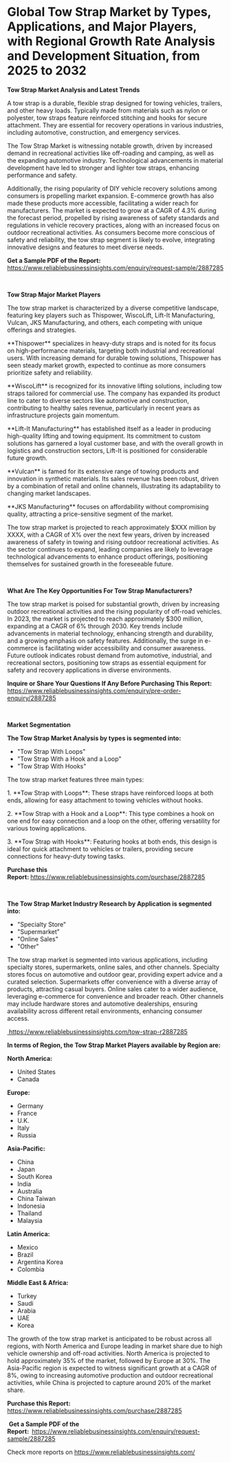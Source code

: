 <p><h1>Global Tow Strap Market by Types, Applications, and Major Players, with Regional Growth Rate Analysis and Development Situation, from 2025 to 2032</h1></p><p><strong>Tow Strap Market Analysis and Latest Trends</strong></p>
<p><p>A tow strap is a durable, flexible strap designed for towing vehicles, trailers, and other heavy loads. Typically made from materials such as nylon or polyester, tow straps feature reinforced stitching and hooks for secure attachment. They are essential for recovery operations in various industries, including automotive, construction, and emergency services.</p><p>The Tow Strap Market is witnessing notable growth, driven by increased demand in recreational activities like off-roading and camping, as well as the expanding automotive industry. Technological advancements in material development have led to stronger and lighter tow straps, enhancing performance and safety.</p><p>Additionally, the rising popularity of DIY vehicle recovery solutions among consumers is propelling market expansion. E-commerce growth has also made these products more accessible, facilitating a wider reach for manufacturers. The market is expected to grow at a CAGR of 4.3% during the forecast period, propelled by rising awareness of safety standards and regulations in vehicle recovery practices, along with an increased focus on outdoor recreational activities. As consumers become more conscious of safety and reliability, the tow strap segment is likely to evolve, integrating innovative designs and features to meet diverse needs.</p></p>
<p><strong>Get a Sample PDF of the Report:&nbsp;</strong> <a href="https://www.reliablebusinessinsights.com/enquiry/request-sample/2887285?utm_campaign=3083&utm_medium=2&utm_source=Github&utm_content=ia&utm_term=14032025&utm_id=tow-strap">https://www.reliablebusinessinsights.com/enquiry/request-sample/2887285</a></p>
<p>&nbsp;</p>
<p><strong>Tow Strap Major Market Players</strong></p>
<p><p>The tow strap market is characterized by a diverse competitive landscape, featuring key players such as Thispower, WiscoLift, Lift-It Manufacturing, Vulcan, JKS Manufacturing, and others, each competing with unique offerings and strategies.</p><p>**Thispower** specializes in heavy-duty straps and is noted for its focus on high-performance materials, targeting both industrial and recreational users. With increasing demand for durable towing solutions, Thispower has seen steady market growth, expected to continue as more consumers prioritize safety and reliability.</p><p>**WiscoLift** is recognized for its innovative lifting solutions, including tow straps tailored for commercial use. The company has expanded its product line to cater to diverse sectors like automotive and construction, contributing to healthy sales revenue, particularly in recent years as infrastructure projects gain momentum.</p><p>**Lift-It Manufacturing** has established itself as a leader in producing high-quality lifting and towing equipment. Its commitment to custom solutions has garnered a loyal customer base, and with the overall growth in logistics and construction sectors, Lift-It is positioned for considerable future growth.</p><p>**Vulcan** is famed for its extensive range of towing products and innovation in synthetic materials. Its sales revenue has been robust, driven by a combination of retail and online channels, illustrating its adaptability to changing market landscapes.</p><p>**JKS Manufacturing** focuses on affordability without compromising quality, attracting a price-sensitive segment of the market.</p><p>The tow strap market is projected to reach approximately $XXX million by XXXX, with a CAGR of X% over the next few years, driven by increased awareness of safety in towing and rising outdoor recreational activities. As the sector continues to expand, leading companies are likely to leverage technological advancements to enhance product offerings, positioning themselves for sustained growth in the foreseeable future.</p></p>
<p>&nbsp;</p>
<p><strong>What Are The Key Opportunities For Tow Strap Manufacturers?</strong></p>
<p><p>The tow strap market is poised for substantial growth, driven by increasing outdoor recreational activities and the rising popularity of off-road vehicles. In 2023, the market is projected to reach approximately $300 million, expanding at a CAGR of 6% through 2030. Key trends include advancements in material technology, enhancing strength and durability, and a growing emphasis on safety features. Additionally, the surge in e-commerce is facilitating wider accessibility and consumer awareness. Future outlook indicates robust demand from automotive, industrial, and recreational sectors, positioning tow straps as essential equipment for safety and recovery applications in diverse environments.</p></p>
<p><strong>Inquire or Share Your Questions If Any Before Purchasing This Report:</strong> <a href="https://www.reliablebusinessinsights.com/enquiry/pre-order-enquiry/2887285?utm_campaign=3083&utm_medium=2&utm_source=Github&utm_content=ia&utm_term=14032025&utm_id=tow-strap">https://www.reliablebusinessinsights.com/enquiry/pre-order-enquiry/2887285</a></p>
<p>&nbsp;</p>
<p><strong>Market Segmentation</strong></p>
<p><strong>The Tow Strap Market Analysis by types is segmented into:</strong></p>
<p><ul><li>"Tow Strap With Loops"</li><li>"Tow Strap With a Hook and a Loop"</li><li>"Tow Strap With Hooks"</li></ul></p>
<p><p>The tow strap market features three main types: </p><p>1. **Tow Strap with Loops**: These straps have reinforced loops at both ends, allowing for easy attachment to towing vehicles without hooks. </p><p>2. **Tow Strap with a Hook and a Loop**: This type combines a hook on one end for easy connection and a loop on the other, offering versatility for various towing applications.</p><p>3. **Tow Strap with Hooks**: Featuring hooks at both ends, this design is ideal for quick attachment to vehicles or trailers, providing secure connections for heavy-duty towing tasks.</p></p>
<p><strong>Purchase this Report:&nbsp;</strong><a href="https://www.reliablebusinessinsights.com/purchase/2887285?utm_campaign=3083&utm_medium=2&utm_source=Github&utm_content=ia&utm_term=14032025&utm_id=tow-strap">https://www.reliablebusinessinsights.com/purchase/2887285</a></p>
<p>&nbsp;</p>
<p><strong>The Tow Strap Market Industry Research by Application is segmented into:</strong></p>
<p><ul><li>"Specialty Store"</li><li>"Supermarket"</li><li>"Online Sales"</li><li>"Other"</li></ul></p>
<p><p>The tow strap market is segmented into various applications, including specialty stores, supermarkets, online sales, and other channels. Specialty stores focus on automotive and outdoor gear, providing expert advice and a curated selection. Supermarkets offer convenience with a diverse array of products, attracting casual buyers. Online sales cater to a wider audience, leveraging e-commerce for convenience and broader reach. Other channels may include hardware stores and automotive dealerships, ensuring availability across different retail environments, enhancing consumer access.</p></p>
<p><a href="https://www.reliablebusinessinsights.com/tow-strap-r2887285?utm_campaign=3083&utm_medium=2&utm_source=Github&utm_content=ia&utm_term=14032025&utm_id=tow-strap">&nbsp;https://www.reliablebusinessinsights.com/tow-strap-r2887285</a></p>
<p><strong>In terms of Region, the Tow Strap Market Players available by Region are:</strong></p>
<p>
    <p> <strong> North America: </strong>
        <ul>
            <li>United States</li>
            <li>Canada</li>
        </ul>
        </p> 
    <p> <strong> Europe: </strong>
        <ul>
            <li>Germany</li>
            <li>France</li>
            <li>U.K.</li>
            <li>Italy</li>
            <li>Russia</li>
        </ul>
        </p> 
    <p> <strong> Asia-Pacific: </strong>
        <ul>
            <li>China</li>
            <li>Japan</li>
            <li>South Korea</li>
            <li>India</li>
            <li>Australia</li>
            <li>China Taiwan</li>
            <li>Indonesia</li>
            <li>Thailand</li>
            <li>Malaysia</li>
        </ul>
        </p> 
    <p> <strong> Latin America: </strong>
        <ul>
            <li>Mexico</li>
            <li>Brazil</li>
            <li>Argentina Korea</li>
            <li>Colombia</li>
        </ul>
        </p> 
    <p> <strong> Middle East & Africa: </strong>
        <ul>
            <li>Turkey</li>
            <li>Saudi</li>
            <li>Arabia</li>
            <li>UAE</li>
            <li>Korea</li>
        </ul>
    </p>
    </p>
<p><p>The growth of the tow strap market is anticipated to be robust across all regions, with North America and Europe leading in market share due to high vehicle ownership and off-road activities. North America is projected to hold approximately 35% of the market, followed by Europe at 30%. The Asia-Pacific region is expected to witness significant growth at a CAGR of 8%, owing to increasing automotive production and outdoor recreational activities, while China is projected to capture around 20% of the market share.</p></p>
<p><strong>Purchase this Report: </strong><a href="https://www.reliablebusinessinsights.com/purchase/2887285?utm_campaign=3083&utm_medium=2&utm_source=Github&utm_content=ia&utm_term=14032025&utm_id=tow-strap">https://www.reliablebusinessinsights.com/purchase/2887285</a></p>
<p>&nbsp;<strong>Get a Sample PDF of the Report:&nbsp;&nbsp;</strong><a href="https://www.reliablebusinessinsights.com/enquiry/request-sample/2887285?utm_campaign=3083&utm_medium=2&utm_source=Github&utm_content=ia&utm_term=14032025&utm_id=tow-strap">https://www.reliablebusinessinsights.com/enquiry/request-sample/2887285</a></p>
<p><strong></strong></p>
<p>Check more reports on <a href="https://www.reliablebusinessinsights.com/?utm_campaign=3083&utm_medium=2&utm_source=Github&utm_content=ia&utm_term=14032025&utm_id=tow-strap">https://www.reliablebusinessinsights.com/</a></p>